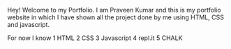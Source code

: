 Hey! Welcome to my Portfolio. I am Praveen Kumar and this is my portfolio website in which I have shown all the project done by me using HTML, CSS and javascript.

For now I know
1 HTML
2 CSS
3 Javascript
4 repl.it
5 CHALK